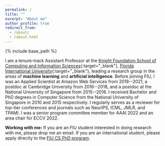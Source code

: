 ```yaml
---
permalink: /
title: ""
excerpt: "About me"
author_profile: true
redirect_from: 
  - /about/
  - /about.html
---
```


{% include base_path %}

I am a tenure-track Assistant Professor at the [Knight Foundation School of Computing and Information Sciences](https://www.cis.fiu.edu/){:target="_blank"}, [Florida International University](https://www.fiu.edu/){:target="_blank"}, leading a research group in the areas of **machine learning** and **artificial intelligence**. Before joining FIU, I was an Applied Scientist at Amazon Web Services from 2018--2021, a postdoc at Cambridge University from 2016--2018, and a postdoc at the National University of Singapore from 2015--2016. I received Bachelor and PhD degrees in Computer Science from the National University of Singapore in 2010 and 2015 respectively. I regularly serves as a reviewer for top-tier conferences and journals such as NeurIPS, ICML, JMLR, and TPAMI. I was a senior program committee member for AAAI 2022 and an area chair for ECCV 2022.

**Working with me:** If you are an FIU student interested in doing research with me, please drop me an email. If you are an international student, please apply directly to the [FIU CS PhD program](https://www.cis.fiu.edu/academics/degrees/graduate/doctor-of-philosophy-in-computer-science/).

